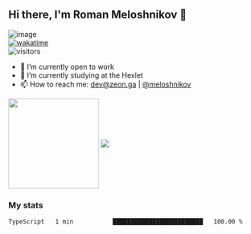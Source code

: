 ## Hi there, I'm Roman Meloshnikov 👋

![image](https://www.codewars.com/users/aldangold/badges/small?theme=light)<br>
[![wakatime](https://wakatime.com/badge/user/d09e294b-6d7c-49a4-a5e4-ab57b5e25fb8.svg)](https://wakatime.com/@d09e294b-6d7c-49a4-a5e4-ab57b5e25fb8)<br>
![visitors](https://visitor-badge.glitch.me/badge?page_id=aldangold)

<!--
Here are some ideas to get you started:

- 🧰 I’m currently open to work
- 👯 I’m looking to collaborate on ...
- 🤔 I’m looking for help with ...
- 💬 Ask me about ...
- 📫 How to reach me: meloshnikov
- 😄 Pronouns: ...
- ⚡ Fun fact: ...
-->

- 🧰 I’m currently open to work
- 🌱 I’m currently studying at the Hexlet
- 📫 How to reach me: dev@zeon.ga | [@meloshnikov](https://telegram.me/meloshnikov)

<span>
<a>
<img align="center" height="180em" src="https://github-readme-stats.vercel.app/api?username=meloshnikov&show_icons=true&hide_border=true&&count_private=true&include_all_commits=true" />
</a>
<a>
<img align="center" src="https://github-readme-stats.vercel.app/api/top-langs/?username=meloshnikov&layout=compact&hide_border=true" />
</a>
</span>


### My stats
<!--START_SECTION:waka-->

```text
TypeScript   1 min           █████████████████████████   100.00 %
```

<!--END_SECTION:waka-->

